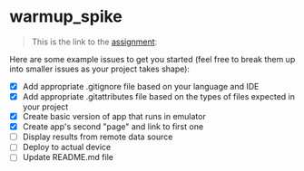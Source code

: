 # warmup_spike

> This is the link to the [assignment](https://courses.cs.duke.edu/compsci408/current/assign/warmup.php):

Here are some example issues to get you started (feel free to break them up into smaller issues as your project takes shape):
- [X] Add appropriate .gitignore file based on your language and IDE
- [X] Add appropriate .gitattributes file based on the types of files expected in your project
- [X] Create basic version of app that runs in emulator
- [X] Create app's second "page" and link to first one
- [ ] Display results from remote data source
- [ ] Deploy to actual device
- [ ] Update README.md file

